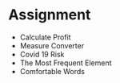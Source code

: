 # Assignment
* Calculate Profit
* Measure Converter
* Covid 19 Risk
* The Most Frequent Element
* Comfortable Words
